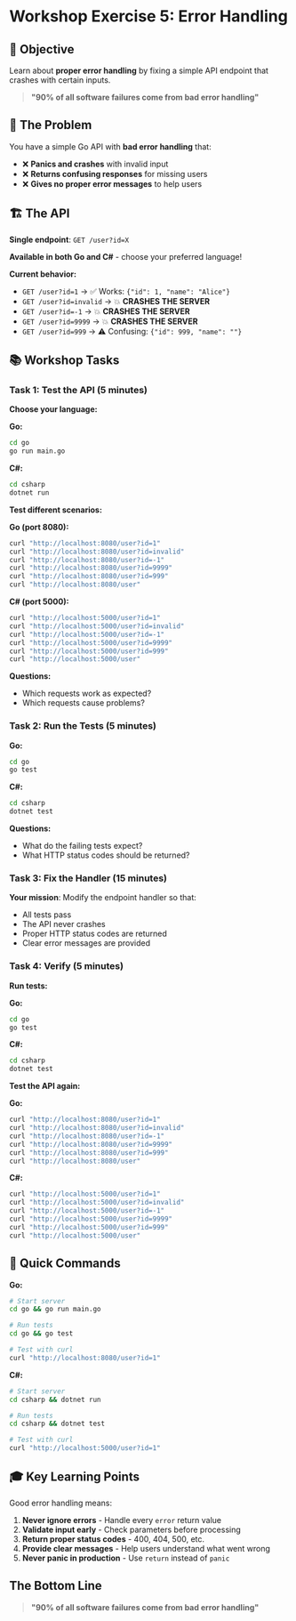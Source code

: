 # Workshop Exercise 5: Error Handling

## 🎯 Objective

Learn about **proper error handling** by fixing a simple API endpoint that crashes with certain inputs.

> **"90% of all software failures come from bad error handling"**

## 🚨 The Problem

You have a simple Go API with **bad error handling** that:

- ❌ **Panics and crashes** with invalid input
- ❌ **Returns confusing responses** for missing users
- ❌ **Gives no proper error messages** to help users

## 🏗️ The API

**Single endpoint**: `GET /user?id=X`

**Available in both Go and C#** - choose your preferred language!

**Current behavior:**

- `GET /user?id=1` → ✅ Works: `{"id": 1, "name": "Alice"}`
- `GET /user?id=invalid` → 💥 **CRASHES THE SERVER**
- `GET /user?id=-1` → 💥 **CRASHES THE SERVER**
- `GET /user?id=9999` → 💥 **CRASHES THE SERVER**
- `GET /user?id=999` → ⚠️ Confusing: `{"id": 999, "name": ""}`

## 📚 Workshop Tasks

### Task 1: Test the API (5 minutes)

**Choose your language:**

**Go:**

```bash
cd go
go run main.go
```

**C#:**

```bash
cd csharp
dotnet run
```

**Test different scenarios:**

**Go (port 8080):**

```bash
curl "http://localhost:8080/user?id=1"
curl "http://localhost:8080/user?id=invalid"
curl "http://localhost:8080/user?id=-1"
curl "http://localhost:8080/user?id=9999"
curl "http://localhost:8080/user?id=999"
curl "http://localhost:8080/user"
```

**C# (port 5000):**

```bash
curl "http://localhost:5000/user?id=1"
curl "http://localhost:5000/user?id=invalid"
curl "http://localhost:5000/user?id=-1"
curl "http://localhost:5000/user?id=9999"
curl "http://localhost:5000/user?id=999"
curl "http://localhost:5000/user"
```

**Questions:**

- Which requests work as expected?
- Which requests cause problems?

### Task 2: Run the Tests (5 minutes)

**Go:**

```bash
cd go
go test
```

**C#:**

```bash
cd csharp
dotnet test
```

**Questions:**

- What do the failing tests expect?
- What HTTP status codes should be returned?

### Task 3: Fix the Handler (15 minutes)

**Your mission**: Modify the endpoint handler so that:

- All tests pass
- The API never crashes
- Proper HTTP status codes are returned
- Clear error messages are provided

### Task 4: Verify (5 minutes)

**Run tests:**

**Go:**

```bash
cd go
go test
```

**C#:**

```bash
cd csharp
dotnet test
```

**Test the API again:**

**Go:**

```bash
curl "http://localhost:8080/user?id=1"
curl "http://localhost:8080/user?id=invalid"
curl "http://localhost:8080/user?id=-1"
curl "http://localhost:8080/user?id=9999"
curl "http://localhost:8080/user?id=999"
curl "http://localhost:8080/user"
```

**C#:**

```bash
curl "http://localhost:5000/user?id=1"
curl "http://localhost:5000/user?id=invalid"
curl "http://localhost:5000/user?id=-1"
curl "http://localhost:5000/user?id=9999"
curl "http://localhost:5000/user?id=999"
curl "http://localhost:5000/user"
```

## 🔧 Quick Commands

**Go:**

```bash
# Start server
cd go && go run main.go

# Run tests
cd go && go test

# Test with curl
curl "http://localhost:8080/user?id=1"
```

**C#:**

```bash
# Start server
cd csharp && dotnet run

# Run tests
cd csharp && dotnet test

# Test with curl
curl "http://localhost:5000/user?id=1"
```

## 🎓 Key Learning Points

Good error handling means:

1. **Never ignore errors** - Handle every `error` return value
2. **Validate input early** - Check parameters before processing
3. **Return proper status codes** - 400, 404, 500, etc.
4. **Provide clear messages** - Help users understand what went wrong
5. **Never panic in production** - Use `return` instead of `panic`

## The Bottom Line

> **"90% of all software failures come from bad error handling"**
